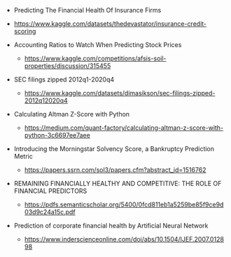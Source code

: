 
* Predicting The Financial Health Of Insurance Firms
*   https://www.kaggle.com/datasets/thedevastator/insurance-credit-scoring

* Accounting Ratios to Watch When Predicting Stock Prices 
  * https://www.kaggle.com/competitions/afsis-soil-properties/discussion/315455

* SEC filings zipped 2012q1-2020q4
  * https://www.kaggle.com/datasets/dimasikson/sec-filings-zipped-2012q12020q4

* Calculating Altman Z-Score with Python
  * https://medium.com/quant-factory/calculating-altman-z-score-with-python-3c6697ee7aee
  
* Introducing the Morningstar Solvency Score, a Bankruptcy Prediction Metric
  * https://papers.ssrn.com/sol3/papers.cfm?abstract_id=1516762
  
* REMAINING FINANCIALLY HEALTHY AND COMPETITIVE: THE ROLE OF FINANCIAL PREDICTORS
  * https://pdfs.semanticscholar.org/5400/0fcd811eb1a5259be85f9ce9d03d9c24a15c.pdf
  
* Prediction of corporate financial health by Artificial Neural Network
  * https://www.inderscienceonline.com/doi/abs/10.1504/IJEF.2007.012898
